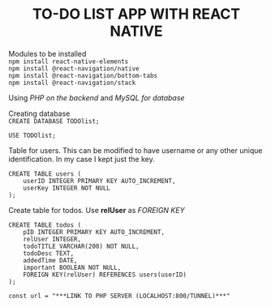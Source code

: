 <center><h1>TO-DO LIST APP WITH REACT NATIVE</h1></center>

Modules to be installed<br>
`npm install react-native-elements`<br>
`npm install @react-navigation/native`<br>
`npm install @react-navigation/bottom-tabs`<br>
`npm install @react-navigation/stack`

Using *PHP on the backend* and *MySQL for database*

Creating database<br>
`CREATE DATABASE TODOlist;`

`USE TODOlist;`

Table for users. This can be modified to have username or any other unique identification. In my case I kept just the key.
```
CREATE TABLE users (
    userID INTEGER PRIMARY KEY AUTO_INCREMENT,
    userKey INTEGER NOT NULL
);
```
Create table for todos. Use <b>relUser</b> as *FOREIGN KEY*
```
CREATE TABLE todos (
    pID INTEGER PRIMARY KEY AUTO_INCREMENT,
    relUser INTEGER,
    todoTITLE VARCHAR(200) NOT NULL,
    todoDesc TEXT,
    addedTime DATE,
    important BOOLEAN NOT NULL,
    FOREIGN KEY(relUser) REFERENCES users(userID)
);
```


`const url = "***LINK TO PHP SERVER (LOCALHOST:800/TUNNEL)***"`
